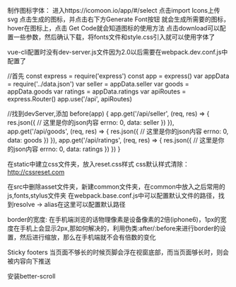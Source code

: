 制作图标字体：
进入https://icomoon.io/app/#/select
点击import Icons上传svg
点击生成的图标，并点击右下方Generate Font按钮
就会生成所需要的图标，hover在图标上，点击 Get Code就会知道图标的使用方法
点击download可以配置一些参数，然后确认下载，将fonts文件和style.css引入就可以使用字体了

vue-cli配置时没有dev-server.js文件因为2.0以后需要在webpack.dev.conf.js中配置了

//首先
const express = require('express')
const app = express()
var appData = require('../data.json')
var seller = appData.seller
var goods = appData.goods
var ratings = appData.ratings
var apiRoutes = express.Router()
app.use('/api', apiRoutes)

//找到devServer,添加
before(app) {
  app.get('/api/seller', (req, res) => {
    res.json({
      // 这里是你的json内容
      errno: 0,
      data: seller
    })
  }),
  app.get('/api/goods', (req, res) => {
    res.json({
      // 这里是你的json内容
      errno: 0,
      data: goods
    })
  }),
  app.get('/api/ratings', (req, res) => {
    res.json({
      // 这里是你的json内容
      errno: 0,
      data: ratings
    })
  })
}

在static中建立css文件夹，放入reset.css样式
css默认样式清除：http://cssreset.com

在src中删除asset文件夹，新建common文件夹，在common中放入之后常用的js,fonts,stylus文件夹
在webpack.base.conf.js中可以配置默认文件的路径，找到resolve -> alias在这里可以配置默认路径


border的宽度: 在手机端浏览的话物理像素是设备像素的2倍(iphone6)，1px的宽度在手机上会显示2px,那如何解决的，利用伪类:after/:before来进行border的设置，然后进行缩放，那么在手机端就不会有倍数的变化


Sticky footers
当页面不够长的时候页脚会浮在视窗底部，而当页面够长时，则会被内容向下推送

安装better-scroll



